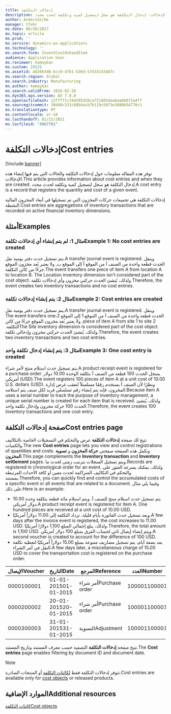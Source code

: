 ```yaml
---
title: إدخالات التكلفة
description: توفر هذه المقالة معلومات حول إدخالات التكلفة والحالات التي يتم فيها إنشاء هذه الإدخالات. إدخال التكلفة هو سجل لتسجيل كمية وتكلفة لحدث محدد.
author: AndersGirke
manager: tfehr
ms.date: 06/20/2017
ms.topic: article
ms.prod: ''
ms.service: dynamics-ax-applications
ms.technology: ''
ms.search.form: InventCostOnhandItem
audience: Application User
ms.reviewer: kamaybac
ms.custom: 19131
ms.assetid: dd2663d8-bcc0-47b1-b36d-57433143487c
ms.search.region: Global
ms.search.industry: Manufacturing
ms.author: kamaybac
ms.search.validFrom: 2016-02-28
ms.dyn365.ops.version: AX 7.0.0
ms.openlocfilehash: 12ff771cf44595420ca721605daabaa6b071a4ff
ms.sourcegitcommit: 38d40c331c8894acb7b119c5073e3088b54776c1
ms.translationtype: HT
ms.contentlocale: ar-SA
ms.lasthandoff: 01/15/2021
ms.locfileid: "4967761"
---
```

# <a name="cost-entries"></a><span data-ttu-id="e7924-104">إدخالات التكلفة</span><span class="sxs-lookup"><span data-stu-id="e7924-104">Cost entries</span></span>

[!include [banner](../includes/banner.md)]

<span data-ttu-id="e7924-105">توفر هذه المقالة معلومات حول إدخالات التكلفة والحالات التي يتم فيها إنشاء هذه الإدخالات.</span><span class="sxs-lookup"><span data-stu-id="e7924-105">This article provides information about cost entries and when they are created.</span></span> <span data-ttu-id="e7924-106">إدخال التكلفة هو سجل لتسجيل كمية وتكلفة لحدث محدد.</span><span class="sxs-lookup"><span data-stu-id="e7924-106">A cost entry is a record that registers the quantity and cost of a given event.</span></span>

<span data-ttu-id="e7924-107">إدخالات التكلفة هي تجميعات حركات المخزون التي تم تسجيلها في أبعاد المخزون المالية النشطة.</span><span class="sxs-lookup"><span data-stu-id="e7924-107">Cost entries are aggregations of inventory transactions that are recorded on active financial inventory dimensions.</span></span>

## <a name="examples"></a><span data-ttu-id="e7924-108">أمثلة</span><span class="sxs-lookup"><span data-stu-id="e7924-108">Examples</span></span>
### <a name="example-1-no-cost-entries-are-created"></a><span data-ttu-id="e7924-109">مثال 1: لم يتم إنشاء أي إدخالات تكلفة</span><span class="sxs-lookup"><span data-stu-id="e7924-109">Example 1: No cost entries are created</span></span>

<span data-ttu-id="e7924-110">يتم تسجيل حدث دفتر يومية نقل.</span><span class="sxs-lookup"><span data-stu-id="e7924-110">A transfer journal event is registered.</span></span> <span data-ttu-id="e7924-111">وينقل الحدث قطعة واحدة من الصنف أ من الموقع أ إلى الموقع ب, ولا يعتبر بُعد مخزون الموقع جزءًا من كائن التكلفة.</span><span class="sxs-lookup"><span data-stu-id="e7924-111">The event transfers one piece of item A from location A to location B. The Location inventory dimension isn't considered part of the cost object.</span></span> <span data-ttu-id="e7924-112">ولذلك، يُنشئ الحدث حركتي مخزون وأي إدخالات تكلفة.</span><span class="sxs-lookup"><span data-stu-id="e7924-112">Therefore, the event creates two inventory transactions and no cost entries.</span></span>

### <a name="example-2-cost-entries-are-created"></a><span data-ttu-id="e7924-113">مثال 2: يتم إنشاء إدخالات تكلفة</span><span class="sxs-lookup"><span data-stu-id="e7924-113">Example 2: Cost entries are created</span></span>

<span data-ttu-id="e7924-114">يتم تسجيل حدث دفتر يومية نقل.</span><span class="sxs-lookup"><span data-stu-id="e7924-114">A transfer journal event is registered.</span></span> <span data-ttu-id="e7924-115">‏‫وينقل الحدث قطعة واحدة من الصنف أ من الموقع 1 إلى الموقع 2،</span><span class="sxs-lookup"><span data-stu-id="e7924-115">The event transfers one piece of item A from site 1 to site 2.</span></span> <span data-ttu-id="e7924-116">ولا يعتبر بُعد مخزون الموقع جزءًا من كائن التكلفة.‬</span><span class="sxs-lookup"><span data-stu-id="e7924-116">The Site inventory dimension is considered part of the cost object.</span></span> <span data-ttu-id="e7924-117">ولذلك، يُنشئ الحدث حركتي مخزون وإدخالي تكلفة.</span><span class="sxs-lookup"><span data-stu-id="e7924-117">Therefore, the event creates two inventory transactions and two cost entries.</span></span>

### <a name="example-3-one-cost-entry-is-created"></a><span data-ttu-id="e7924-118">مثال 3: يتم إنشاء إدخال تكلفة واحد</span><span class="sxs-lookup"><span data-stu-id="e7924-118">Example 3: One cost entry is created</span></span>

<span data-ttu-id="e7924-119">يتم تسجيل حدث استلام منتج لأمر شراء.</span><span class="sxs-lookup"><span data-stu-id="e7924-119">A product receipt event is registered for a purchase order.</span></span> <span data-ttu-id="e7924-120">يسجل الحدث 100 قطعة من الصنف أ بتكلفة الوحدة 10.00 دولار أمريكي (USD).</span><span class="sxs-lookup"><span data-stu-id="e7924-120">The event registers 100 pieces of item A at a unit cost of 10.00 U.S. dollars (USD).</span></span> <span data-ttu-id="e7924-121">ونظرًا لأن الصنف أ يستخدم رقمًا مسلسلاً لتعقب غرض إدارة المخزون، فإنه يتم إنشاء رقم تسلسلي فريد لكل صنف يتم استلامه.</span><span class="sxs-lookup"><span data-stu-id="e7924-121">Because item A uses a serial number to track the purpose of inventory management, a unique serial number is created for each item that is received.</span></span> <span data-ttu-id="e7924-122">ولذلك، يُنشئ الحدث 100 حركة مخزون وإدخال تكلفة واحد.</span><span class="sxs-lookup"><span data-stu-id="e7924-122">Therefore, the event creates 100 inventory transactions and one cost entry.</span></span>

## <a name="cost-entries-page"></a><span data-ttu-id="e7924-123">صفحة إدخالات التكلفة</span><span class="sxs-lookup"><span data-stu-id="e7924-123">Cost entries page</span></span>
<span data-ttu-id="e7924-124">تتيح لك صفحة **إدخالات التكلفة** عرض والتحكم في التسجيلات الخاصة بالتكاليف والكميات.</span><span class="sxs-lookup"><span data-stu-id="e7924-124">The new **Cost entries** page lets you view and control registrations of quantities and costs.</span></span> <span data-ttu-id="e7924-125">وتكمل هذه الصفحة صفحتي **حركة المخزون** و **تسوية المخزون**.</span><span class="sxs-lookup"><span data-stu-id="e7924-125">This page complements the **Inventory transaction** and **Inventory settlement** pages.</span></span> <span data-ttu-id="e7924-126">ويتم تسجيل السجلات بترتيب زمني لحدث ما.</span><span class="sxs-lookup"><span data-stu-id="e7924-126">Records are registered in chronological order for an event.</span></span> <span data-ttu-id="e7924-127">ولذلك، يمكنك بسرعة العثور على والتحكم في التكاليف المتراكمة لحدث معين أو كافة الأحداث المرتبطة بمستند.</span><span class="sxs-lookup"><span data-stu-id="e7924-127">Therefore, you can quickly find and control the accumulated costs of a specific event or all events that are related to a document.</span></span> <span data-ttu-id="e7924-128">وفيما يلي مثال على ذلك:</span><span class="sxs-lookup"><span data-stu-id="e7924-128">Here is an example:</span></span>

-   <span data-ttu-id="e7924-129">يتم تسجيل حدث استلام منتج للصنف أ. ويتم استلام مائة قطعة بتكلفة وحدة 10.00 دولار أمريكي.</span><span class="sxs-lookup"><span data-stu-id="e7924-129">A product receipt event is registered for item A. One hundred pieces are received at a unit cost of 10.00 USD.</span></span>
-   <span data-ttu-id="e7924-130">وبعد تسجيل حدث الفاتورة بأيام قليلة، تزداد التكلفة إلى 11.00 دولاراً أمريكيًا.</span><span class="sxs-lookup"><span data-stu-id="e7924-130">A few days after the invoice event is registered, the cost increases to 11.00 USD.</span></span> <span data-ttu-id="e7924-131">ولذلك، يبلغ إجمالي المبلغ 1,100 دولارًا أمريكيًا.</span><span class="sxs-lookup"><span data-stu-id="e7924-131">Therefore, the total amount is 1,100 USD.</span></span> <span data-ttu-id="e7924-132">ويتم إنشاء إيصال ثاني لحساب الفرق بمبلغ 100 دولار أمريكي.</span><span class="sxs-lookup"><span data-stu-id="e7924-132">A second voucher is created to account for the difference of 100 USD.</span></span>
-   <span data-ttu-id="e7924-133">بعد بضعة أيام، يتم تسجيل مصاريف متنوعة بمبلغ 15.00 دولاراً أمريكيًا لتغطية تكلفة النقل في أمر الشراء.</span><span class="sxs-lookup"><span data-stu-id="e7924-133">A few days later, a miscellaneous charge of 15.00 USD to cover the transportation cost is registered on the purchase order.</span></span>

| <span data-ttu-id="e7924-134">الإيصال</span><span class="sxs-lookup"><span data-stu-id="e7924-134">Voucher</span></span> | <span data-ttu-id="e7924-135">التاريخ</span><span class="sxs-lookup"><span data-stu-id="e7924-135">Date</span></span>       | <span data-ttu-id="e7924-136">المرجع</span><span class="sxs-lookup"><span data-stu-id="e7924-136">Reference</span></span>      | <span data-ttu-id="e7924-137">العدد</span><span class="sxs-lookup"><span data-stu-id="e7924-137">Number</span></span> | <span data-ttu-id="e7924-138">كود الشحنة</span><span class="sxs-lookup"><span data-stu-id="e7924-138">Lot ID</span></span>  | <span data-ttu-id="e7924-139">الكمية</span><span class="sxs-lookup"><span data-stu-id="e7924-139">Quantity</span></span> | <span data-ttu-id="e7924-140">المبلغ</span><span class="sxs-lookup"><span data-stu-id="e7924-140">Amount</span></span>  |
|---------|------------|----------------|--------|---------|---------------|----|
| <span data-ttu-id="e7924-141">00001</span><span class="sxs-lookup"><span data-stu-id="e7924-141">00001</span></span>   | <span data-ttu-id="e7924-142">01-01-2015</span><span class="sxs-lookup"><span data-stu-id="e7924-142">01-01-2015</span></span> | <span data-ttu-id="e7924-143">أمر شراء</span><span class="sxs-lookup"><span data-stu-id="e7924-143">Purchase order</span></span> | <span data-ttu-id="e7924-144">100001</span><span class="sxs-lookup"><span data-stu-id="e7924-144">100001</span></span> | <span data-ttu-id="e7924-145">0000101</span><span class="sxs-lookup"><span data-stu-id="e7924-145">0000101</span></span> | <span data-ttu-id="e7924-146">100.00</span><span class="sxs-lookup"><span data-stu-id="e7924-146">100.00</span></span>   | <span data-ttu-id="e7924-147">1000.00</span><span class="sxs-lookup"><span data-stu-id="e7924-147">1000.00</span></span> |
| <span data-ttu-id="e7924-148">00002</span><span class="sxs-lookup"><span data-stu-id="e7924-148">00002</span></span>   | <span data-ttu-id="e7924-149">20-01-2015</span><span class="sxs-lookup"><span data-stu-id="e7924-149">20-01-2015</span></span> | <span data-ttu-id="e7924-150">أمر شراء</span><span class="sxs-lookup"><span data-stu-id="e7924-150">Purchase order</span></span> | <span data-ttu-id="e7924-151">100001</span><span class="sxs-lookup"><span data-stu-id="e7924-151">100001</span></span> | <span data-ttu-id="e7924-152">0000101</span><span class="sxs-lookup"><span data-stu-id="e7924-152">0000101</span></span> |          | <span data-ttu-id="e7924-153">100.00</span><span class="sxs-lookup"><span data-stu-id="e7924-153">100.00</span></span>  |
| <span data-ttu-id="e7924-154">00003</span><span class="sxs-lookup"><span data-stu-id="e7924-154">00003</span></span>   | <span data-ttu-id="e7924-155">31-01-2015</span><span class="sxs-lookup"><span data-stu-id="e7924-155">31-01-2015</span></span> | <span data-ttu-id="e7924-156">التسوية</span><span class="sxs-lookup"><span data-stu-id="e7924-156">Adjustment</span></span>     | <span data-ttu-id="e7924-157">100001</span><span class="sxs-lookup"><span data-stu-id="e7924-157">100001</span></span> | <span data-ttu-id="e7924-158">0000101</span><span class="sxs-lookup"><span data-stu-id="e7924-158">0000101</span></span> |          | <span data-ttu-id="e7924-159">15.00</span><span class="sxs-lookup"><span data-stu-id="e7924-159">15.00</span></span>   |

<span data-ttu-id="e7924-160">تتيح صفحة **إدخالات التكلفة** التصفية حسب معرف المستند وتاريخ المستند.</span><span class="sxs-lookup"><span data-stu-id="e7924-160">The **Cost entries** page enables filtering by document ID and document date.</span></span> 

> [!NOTE]
> <span data-ttu-id="e7924-161">تتوفر إدخالات التكلفة فقط [لكائنات التكلفة](cost-object.md) أو المنتجات الصادرة.</span><span class="sxs-lookup"><span data-stu-id="e7924-161">Cost entries are available only for [cost objects](cost-object.md) or released products.</span></span>

<a name="additional-resources"></a><span data-ttu-id="e7924-162">الموارد الإضافية</span><span class="sxs-lookup"><span data-stu-id="e7924-162">Additional resources</span></span>
--------

[<span data-ttu-id="e7924-163">كائنات التكلفة</span><span class="sxs-lookup"><span data-stu-id="e7924-163">Cost objects</span></span>](cost-object.md)



